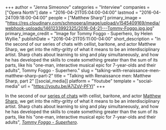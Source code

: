+++
author = "Jenna Simeonov"
categories = "Interview"
companies = ["Opera North"]
date = "2016-04-21T05:04:00-04:00"
lastmod = "2016-04-24T09:18:00-04:00"
people = ["Matthew Sharp"]
primary_image = "https://res.cloudinary.com/schmopera/image/upload/v1545409169/media/webhook-uploads/1461233992325/2016-04-21---Tommy-Foggo.jpg.jpg"
primary_image_credit = "Image for Tommy Foggo - Superhero, by Helen Wyllie."
publishDate = "2016-04-21T05:11:00-04:00"
short_description = "In the second of our series of chats with cellist, baritone, and actor Matthew Sharp, we get into the nitty-gritty of what it means to be an interdisciplinary artist. Sharp chats about learning to sing and play simultaneously, and how he has developed the skills to create something greater than the sum of its parts, like his &quot;one-man, interactive musical epic for 7-year-olds and their adults&quot;, Tommy Foggo - Superhero."
slug = "talking-with-renaissance-men-matthew-sharp-part-2"
title = "Talking with Renaissance men: Matthew Sharp, part 2"
[[social_media]]
platform = "Youtube"
template = "social-media"
url = "https://youtu.be/A7iZsV-PFYI"
+++

In the second of our [series of chats](/talking-with-renaissance-men-matthew-sharp/) with cellist, baritone, and actor [Matthew Sharp](/scene/people/matthew-sharp/), we get into the nitty-gritty of what it means to be an interdisciplinary artist. Sharp chats about learning to sing and play simultaneously, and how he has developed the skills to create something greater than the sum of its parts, like his "one-man, interactive musical epic for 7-year-olds and their adults", [*Tommy Foggo - Superhero*](https://www.youtube.com/watch?v=_IEiNAWVdQo).
